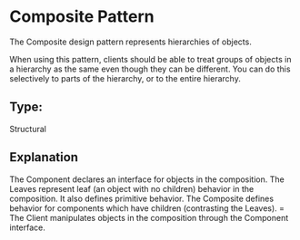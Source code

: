 # Composite Pattern
The Composite design pattern represents hierarchies of objects. 

When using this pattern, clients should be able to treat groups of objects in a hierarchy as the same even though they can be different. 
You can do this selectively to parts of the hierarchy, or to the entire hierarchy.

## Type: 
Structural

## Explanation 
The Component declares an interface for objects in the composition. 
The Leaves represent leaf (an object with no children) behavior in the composition. It also defines primitive behavior.
The Composite defines behavior for components which have children (contrasting the Leaves). =
The Client manipulates objects in the composition through the Component interface.